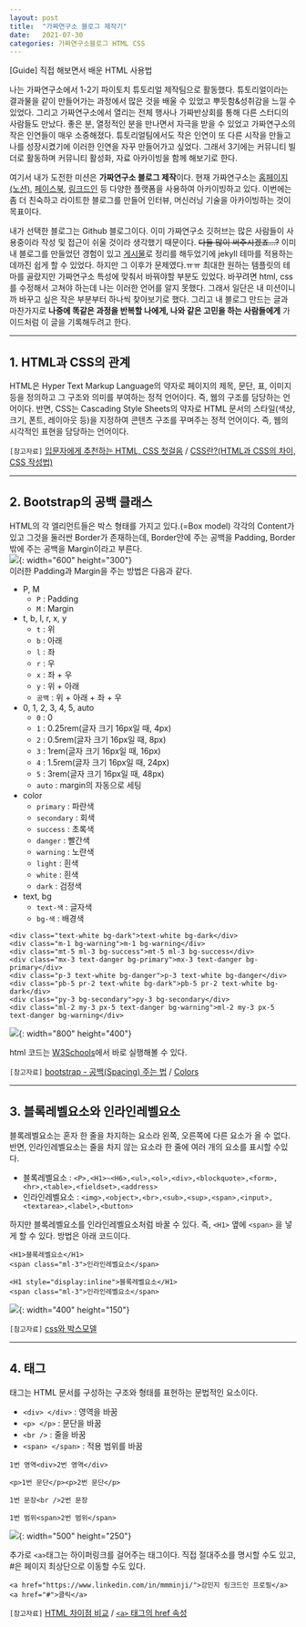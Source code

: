 ```yaml
---
layout: post
title:  "가짜연구소 블로그 제작기"
date:   2021-07-30  
categories: 가짜연구소블로그 HTML CSS 
---
```

[Guide] 직접 해보면서 배운 HTML 사용법

나는 가짜연구소에서 1-2기 파이토치 튜토리얼 제작팀으로 활동했다. 튜토리얼이라는 결과물을 같이 만들어가는 과정에서 많은 것을 배울 수 있었고 뿌듯함&성취감을 느낄 수 있었다. 그리고 가짜연구소에서 열리는 전체 행사나 가짜반상회를 통해 다른 스터디의 사람들도 만났다. 좋은 분, 열정적인 분을 만나면서 자극을 받을 수 있었고 가짜연구소의 작은 인연들이 매우 소중해졌다. 튜토리얼팀에서도 작은 인연이 또 다른 시작을 만들고 나를 성장시켰기에 이러한 인연을 자꾸 만들어가고 싶었다. 그래서 3기에는 커뮤니티 빌더로 활동하며 커뮤니티 활성화, 자료 아카이빙을 함께 해보기로 한다.

여기서 내가 도전한 미션은 **가짜연구소 블로그 제작**이다. 현재 가짜연구소는 [홈페이지(노션)](https://pseudo-lab.com/), [페이스북](https://ko-kr.facebook.com/groups/pseudolab/about/), [링크드인](https://www.linkedin.com/company/pseudolab) 등 다양한 플랫폼을 사용하여 아카이빙하고 있다. 이번에는 좀 더 친숙하고 라이트한 블로그를 만들어 인터뷰, 머신러닝 기술을 아카이빙하는 것이 목표이다. 

내가 선택한 블로그는 Github 블로그이다. 이미 가짜연구소 깃허브는 많은 사람들이 사용중이라 작성 및 접근이 쉬울 것이라 생각했기 때문이다. ~~다들 많이 써주시겠죠...?~~ 이미 내 블로그를 만들었던 경험이 있고 [게시물](https://mmminji.github.io/github.io/jekyll/ruby/2021/02/15/github.io%EB%A7%8C%EB%93%A4%EA%B8%B0.html)로 정리를 해두었기에 jekyll 테마를 적용하는데까진 쉽게 할 수 있었다. 하지만 그 이후가 문제였다.ㅠㅠ 최대한 원하는 템플릿의 테마를 골랐지만 가짜연구소 특성에 맞춰서 바꿔야할 부분도 있었다. 바꾸려면 html, css를 수정해서 고쳐야 하는데 나는 이러한 언어를 알지 못했다. 그래서 일단은 내 미션이니까 바꾸고 싶은 작은 부분부터 하나씩 찾아보기로 했다. 그리고 내 블로그 만드는 글과 마찬가지로 **나중에 똑같은 과정을 반복할 나에게, 나와 같은 고민을 하는 사람들에게** 가이드처럼 이 글을 기록해두려고 한다.  

------------------
## 1. HTML과 CSS의 관계
HTML은 Hyper Text Markup Language의 약자로 페이지의 제목, 문단, 표, 이미지 등을 정의하고 그 구조와 의미를 부여하는 정적 언어이다. 즉, 웹의 구조를 담당하는 언어이다.
반면, CSS는 Cascading Style Sheets의 약자로 HTML 문서의 스타일(색상, 크기, 폰트, 레이아웃 등)을 지정하여 콘텐츠 구조를 꾸며주는 정적 언어이다. 즉, 웹의 시각적인 표현을 담당하는 언어이다.

`[참고자료]` [입문자에게 추천하는 HTML, CSS 첫걸음](https://heropy.blog/2019/04/24/html-css-starter/) / [CSS란?(HTML과 CSS의 차이, CSS 작성법)](https://aboooks.tistory.com/49)

------------------
## 2. Bootstrap의 공백 클래스
HTML의 각 엘리먼트들은 박스 형태를 가지고 있다.(=Box model) 각각의 Content가 있고 그것을 둘러싼 Border가 존재하는데, Border안에 주는 공백을 Padding, Border밖에 주는 공백을 Margin이라고 부른다.  
![](https://github.com/mmminji/mmminji.github.io/blob/main/assets/post_pics/boxmodel.png?raw=true){: width="600" height="300"}  
이러한 Padding과 Margin을 주는 방법은 다음과 같다.
- P, M
    - `P` : Padding
    - `M` : Margin
- t, b, l, r, x, y
    - `t` : 위
    - `b` : 아래
    - `l` : 좌
    - `r` : 우
    - `x` : 좌 + 우
    - `y` : 위 + 아래
    - `공백` : 위 + 아래 + 좌 + 우
- 0, 1, 2, 3, 4, 5, auto
    - `0` : 0
    - `1` : 0.25rem(글자 크기 16px일 때, 4px)
    - `2` : 0.5rem(글자 크기 16px일 때, 8px)
    - `3` : 1rem(글자 크기 16px일 때, 16px)
    - `4` : 1.5rem(글자 크기 16px일 때, 24px)
    - `5` : 3rem(글자 크기 16px일 때, 48px)
    - `auto` : margin의 자동으로 세팅
- color
    - `primary` : 파란색
    - `secondary` : 회색
    - `success` : 초록색
    - `danger` : 빨간색
    - `warning` : 노란색
    - `light` : 흰색
    - `white` : 흰색
    - `dark` : 검정색
- text, bg
    - `text-색` : 글자색
    - `bg-색` : 배경색

```
<div class="text-white bg-dark">text-white bg-dark</div>
<div class="m-1 bg-warning">m-1 bg-warning</div>
<div class="mt-5 ml-3 bg-success">mt-5 ml-3 bg-success</div>
<div class="mx-3 text-danger bg-primary">mx-3 text-danger bg-primary</div>
<div class="p-3 text-white bg-danger">p-3 text-white bg-danger</div>
<div class="pb-5 pr-2 text-white bg-dark">pb-5 pr-2 text-white bg-dark</div>
<div class="py-3 bg-secondary">py-3 bg-secondary</div>
<div class="ml-2 my-3 px-5 text-danger bg-warning">ml-2 my-3 px-5 text-danger bg-warning</div>
```
![](https://github.com/mmminji/mmminji.github.io/blob/main/assets/post_pics/bootstrap.PNG?raw=true){: width="800" height="400"}

html 코드는 [W3Schools](https://www.w3schools.com/css/tryit.asp?filename=trycss_default)에서 바로 실행해볼 수 있다.

`[참고자료]` [bootstrap - 공백(Spacing) 주는 법](https://velog.io/@leyuri/Bootstrap-%EA%B3%B5%EB%B0%B1Spacing-%EC%A3%BC%EB%8A%94-%EB%B2%95-mt-mb-ml-mr-mx-my-pt-pb-pl-pr-px-py) / [Colors](https://getbootstrap.com/docs/4.0/utilities/colors/)

------------------
## 3. 블록레벨요소와 인라인레벨요소
블록레벨요소는 혼자 한 줄을 차지하는 요소라 왼쪽, 오른쪽에 다른 요소가 올 수 없다. 반면, 인라인레벨요소는 줄을 차지 않는 요소라 한 줄에 여러 개의 요소를 표시할 수있다.
- 블록레벨요소 : `<P>,<H1>~<H6>,<ul>,<ol>,<div>,<blockquote>,<form>,<hr>,<table>,<fieldset>,<address>`
- 인라인레벨요소 : `<img>,<object>,<br>,<sub>,<sup>,<span>,<input>,<textarea>,<label>,<button>`

하지만 블록레벨요소를 인라인레벨요소처럼 바꿀 수 있다. 즉, `<H1>` 옆에 `<span>` 을 넣게 할 수 있다. 방법은 아래 코드이다.  

```
<H1>블록레벨요소</H1>
<span class="ml-3">인라인레벨요소</span>

<H1 style="display:inline">블록레벨요소</H1>
<span class="ml-3">인라인레벨요소</span>
```
![](https://github.com/mmminji/mmminji.github.io/blob/main/assets/post_pics/block-inline.PNG?raw=true){: width="400" height="150"}

`[참고자료]` [css와 박스모델](https://myetc.tistory.com/18)

------------------
## 4. 태그
태그는 HTML 문서를 구성하는 구조와 형태를 표현하는 문법적인 요소이다.
- `<div> </div>` : 영역을 바꿈
- `<p> </p>` : 문단을 바꿈
- `<br />` : 줄을 바꿈
- `<span> </span>` : 적용 범위를 바꿈  

```
1번 영역<div>2번 영역</div>

<p>1번 문단</p><p>2번 문단</p>

1번 문장<br />2번 문장

1번 범위<span>2번 범위</span>
```
![](https://github.com/mmminji/mmminji.github.io/blob/main/assets/post_pics/tag.PNG?raw=true){: width="500" height="250"}

추가로 `<a>`태그는 하이퍼링크를 걸어주는 태그이다. 직접 절대주소를 명시할 수도 있고, #은 페이지 최상단으로 이동할 수도 있다.  
```
<a href="https://www.linkedin.com/in/mmminji/">강민지 링크드인 프로필</a>
<a href="#">클릭</a>
```

`[참고자료]` [HTML 차이점 비교](https://ojji.wayful.com/2013/12/HTML-Line-break-tag-and-Paragraph-tag.html) / [`<a>` 태그의 href 속성](http://tcpschool.com/html-tag-attrs/a-href)